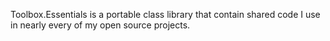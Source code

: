 Toolbox.Essentials is a portable class library that contain shared code I use in nearly every of my open source projects.
